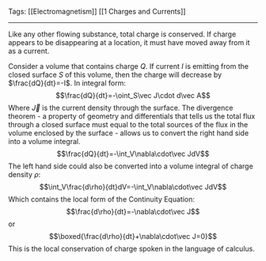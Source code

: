 Tags: [[Electromagnetism]] [[1 Charges and Currents]] 
___
Like any other flowing substance, total charge is conserved. If charge appears to be disappearing at a location, it must have moved away from it as a current. 

Consider a volume that contains charge $Q$. If current $I$ is emitting from the closed surface $S$ of this volume, then the charge will decrease by $\frac{dQ}{dt}=-I$. In integral form:
$$\frac{dQ}{dt}=-\oint_S\vec J\cdot d\vec A$$
Where $\vec J$ is the current density through the surface. The divergence theorem - a property of geometry and differentials that tells us the total flux through a closed surface must equal to the total sources of the flux in the volume enclosed by the surface - allows us to convert the right hand side into a volume integral. 
$$\frac{dQ}{dt}=-\int_V\nabla\cdot\vec JdV$$
The left hand side could also be converted into a volume integral of charge density $\rho$:
$$\int_V\frac{d\rho}{dt}dV=-\int_V\nabla\cdot\vec JdV$$
Which contains the local form of the Continuity Equation:
$$\frac{d\rho}{dt}=-\nabla\cdot\vec J$$
or
$$\boxed{\frac{d\rho}{dt}+\nabla\cdot\vec J=0}$$
This is the local conservation of charge spoken in the language of calculus. 